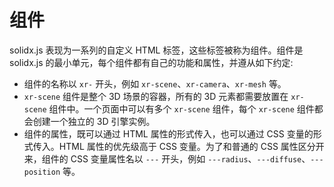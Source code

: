 # 组件

solidx.js 表现为一系列的自定义 HTML 标签，这些标签被称为组件。组件是 solidx.js 的最小单元，每个组件都有自己的功能和属性，并遵从如下约定:

- 组件的名称以 `xr-` 开头，例如 `xr-scene`、`xr-camera`、`xr-mesh` 等。
- `xr-scene` 组件是整个 3D 场景的容器，所有的 3D 元素都需要放置在 `xr-scene` 组件中。一个页面中可以有多个 `xr-scene` 组件，每个 `xr-scene` 组件都会创建一个独立的 3D 引擎实例。
- 组件的属性，既可以通过 HTML 属性的形式传入，也可以通过 CSS 变量的形式传入。HTML 属性的优先级高于 CSS 变量。为了和普通的 CSS 属性区分开来，组件的 CSS 变量属性名以 `---` 开头，例如 `---radius`、`---diffuse`、`---position` 等。